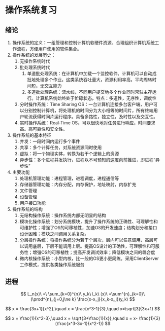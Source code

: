 # 操作系统复习

## 绪论

1. 操作系统的定义：一组管理和控制计算机软硬件资源、合理组织计算机系统工作流程，方便用户使用的软件集合。
2. 操作系统的发展历史：
   1. 无操作系统时代
   2. 批处理系统时代
      1. 单道批处理系统：在计算机中加载一个监控软件，计算机可以自动成批地处理多个作业。这类系统吞吐量大，资源利用率高，平均周转时间短，无交互能力
      2. 多道批处理系统：流水线，不同用户提交地多个作业同时常驻主存运行。计算机系统始终处于忙碌状态。特点：多道性，无序性，调度性
   3. 分时操作系统：Time Sharing OS：一台计算机连接多台客户端，用户可以分别控制计算机，将处理机的时间分为大小相等的时间片，所有终端用户轮流获得时间片运行程序。具备多路性，独立性，及时性以及交互性。
   4. 实时操作系统：Real-Time OS，可以很快地对任务进行响应，时间要求高。高可靠性和安全性。
3. 操作系统的基本特征
   1. 并发：一段时间内运行多个事件
   2. 共享：多个计算任务，对系统资源同时使用
   3. 虚拟：将一个物理实体，转换为若干个逻辑上的资源
   4. 异步性：多个进程并发执行，进程以不可预知的速度向前推进，即进程“异步性”
4. 主要功能
   1. 处理机管理功能：进程管理，进程调度，进程通信等
   2. 存储器管理功能：内存分配，内存保护，地址映射，内存扩充
   3. 文件管理
   4. 设备管理
   5. 用户接口功能
5. 操作系统的结构
   1. 无结构操作系统：操作系统内部无明显的结构
   2. 模块化操作系统：划分系统模块，提升了操作系统的正确性、可理解性和可维护性；增强了OS的可移植性，加速OS的开发速度；结构划分和接口设计困难；模块之间调用关系复杂。
   3. 分层操作系统：将操作系统分为若干个层次，层内可以任意调用，高层可以调用底层，下层不能调用上层。提高OS设计的正确性，可理解性和可服务性；增强OS的可移植性；提高开发调试效率；降低模块之间的耦合度
   4. 微内核操作系统：小型内核，比一般的OS更小更简练。采用ClientServer工作模式，提供各类操作系统服务



## 进程




$$
L_n(x)\ =\ \sum_{k=0}^{n}\ y_k\ l_k\ (x)\ =\sum^{n}_{k=0}\ (\prod^{n}_{j=0,j\ne k} \frac{x-x_j}{x_k-x_j})y_k\
$$


$$
x = \frac{3x+1}{x^2},\quad x = \frac{x^3-1}{3},\quad x=\sqrt[3]{3x+1}
$$

$$
x = \frac{1}{x^2-3},\quad x = \sqrt{3+\frac{1}{x}},\quad x = x- \frac{1}{3}(\frac{x^3-3x-1}{x^2-1})
$$


